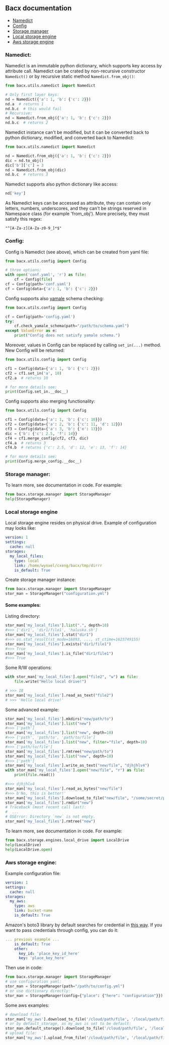 ## Bacx documentation

* [Namedict](#namedict)
* [Config](#config)
* [Storage manager](#Storage-manager)
* [Local storage engine](#Local-storage-engine)
* [Aws storage engine](#Aws-storage-engine)

### Namedict:

Namedict is an immutable python dictionary, which supports key access by attribute call. Namedict can be crated by
non-recursive constructor `Namedict()` or by recursive static method `Namedict.from_obj()`:

```python
from bacx.utils.namedict import Namedict

# Only first layer keys:
nd = Namedict({'a': 1, 'b': {'c': 2}})
nd.a  # returns 1
nd.b.c  # this would fail
# Recursive:
nd = Namedict.from_obj({'a': 1, 'b': {'c': 2}})
nd.b.c  # returns 2
```

Namedict instance can't be modified, but it can be converted back to python dictionary, modified, and converted back to
Namedict:

```python
from bacx.utils.namedict import Namedict

nd = Namedict.from_obj({'a': 1, 'b': {'c': 2}})
dic = nd.to_obj()
dic['b']['c'] = 3
nd = Namedict.from_obj(dic)
nd.b.c  # returns 3
```

Namedict supports also python dictionary like access:

```python
nd['key']
```

As Namedict keys can be accessed as attribute, they can contain only letters, numbers, underscores, and they can't be
strings reserved in Namespace class (for example 'from_obj'). More precisely, they must satisfy this regex:

```regexp
"^[A-Za-z][A-Za-z0-9_]*$"
```

### Config:

Config is Namedict (see above), which can be created from yaml file:

```python
from bacx.utils.config import Config

# three options:
with open('conf.yaml', 'r') as file:
    cf = Config(file)
cf = Config(path='conf.yaml')
cf = Config(data={'a': 1, 'b': {'c': 2}})

```

Config supports also [yamale](https://github.com/23andMe/Yamale) schema checking:

```python
from bacx.utils.config import Config

cf = Config(path='config.yaml')
try:
    cf.check_yamale_schema(path="/path/to/schema.yaml")
except ValueError as e:
    print("Config does not satisfy yamale schema.")
```

Moreover, values in Config can be replaced by calling `set_in(...)` method. New Config will be returned:

```python
from bacx.utils.config import Config

cf1 = Config(data={'a': 1, 'b': {'c': 2}})
cf2 = cf1.set_in('a', 10)
cf2.a  # returns 10

# for more details see:
print(Config.set_in.__doc__)
```

Config supports also merging functionality:

```python
from bacx.utils.config import Config

cf1 = Config(data={'a': 1, 'b': {'c': 10}})
cf2 = Config(data={'a': 2, 'b': {'c': 11, 'd': 12}})
cf3 = Config(data={'a': 3, 'b': {'e': 13}})
dic = {'b': {'c': 2.5, 'f': 14}}
cf4 = cf1.merge_config(cf2, cf3, dic)
cf4.a  # returns 3
cf4.b  # returns {'c': 2.5, 'd': 12, 'e': 13, 'f': 14}

# for more details see:
print(Config.merge_config.__doc__)
```

### Storage manager:

To learn more, see documentation in code. For example:
```python
from bacx.storage.manager import StorageManager
help(StorageManager)
```

### Local storage engine
Local storage engine resides on physical drive. Example of configuration may looks like:
```yaml
version: 1
settings:
  cache: null
storages:
  my_local_files:
    type: local
    link: /home/wynxel/cxeng/bacx/tmp/dirrr
    is_default: True
```

Create storage manager instance:
```python
from bacx.storage.manager import StorageManager
stor_man = StorageManager("configuration.yml")
```

#### Some examples:
Listing directory:
```python
stor_man['my_local_files'].list(".", depth=10)
#>>> ['dir1', 'dir1/file1', 'haluska.sh']
stor_man['my_local_files'].stat("dir1")
#>>> os.stat_result(st_mode=16893, ..., st_ctime=1623749155)
stor_man['my_local_files'].exists("dir1/file1")
#>>> True
stor_man['my_local_files'].is_file("dir1/file1")
#>>> True
```

Some R/W operations:
```python
with stor_man['my_local_files'].open("file2", "w") as file:
    file.write("Hello local drive!")

# >>> 18
stor_man['my_local_files'].read_as_text("file2")
# >>> 'Hello local drive!'
```

Some advanced example:
```python
stor_man['my_local_files'].mkdirs("new/path/to")
stor_man['my_local_files'].list("new")
#>>> ['path']
stor_man['my_local_files'].list("new", depth=10)
#>>> ['path', 'path/to', 'path/to/file']
stor_man['my_local_files'].list("new", filter="file", depth=10)
#>>> ['path/to/file']
stor_man['my_local_files'].rmtree("new/path/to")
stor_man['my_local_files'].list("new", depth=10)
#>>> ['path']
stor_man['my_local_files'].write_as_text("new/file", "djhjhlv4")
with stor_man['my_local_files'].open("new/file", "r") as file:
    print(file.read())

#>>> djhjhlv4
stor_man['my_local_files'].read_as_bytes("new/file")
#>>> b'No, this is better!'
stor_man['my_local_files'].download_to_file("new/file", "/some/secret/path")
stor_man['my_local_files'].rmdir("new")
# Traceback (most recent call last):
#  ...
# OSError: Directory `new` is not empty.
stor_man['my_local_files'].rmtree("new")
```

To learn more, see documentation in code. For example:
```python
from bacx.storage.engines.local_drive import LocalDrive
help(LocalDrive)
help(LocalDrive.open)
```

### Aws storage engine:
Example configuration file:
```yaml
version: 1
settings:
  cache: null
storages:
  my_aws:
    type: aws
    link: bucket-name
    is_default: True
```
Amazon's boto3 library by default searches for credential in [this way](https://boto3.amazonaws.com/v1/documentation/api/latest/guide/credentials.html#configuring-credentials).
If you want to pass credentials through config, you can do it:
```yaml
... previous example ...
    is_default: True
    other:
      key_id: 'place_key_id_here'
      key: 'place_key_here'
```

Then use in code:
```python
from bacx.storage.manager import StorageManager
# use configuration yaml:
stor_man = StorageManager(path="/path/to/config.yml")
# or use dictionary directly:
stor_man = StorageManager(config={"place": {"here": "configuration"}})
```
Some aws examples:
```python
# download file:
stor_man['my_aws'].download_to_file('/cloud/path/file', '/local/path/file')
# or by default_storage, as my_aws is set to be default:
stor_man.default_storage().download_to_file('/cloud/path/file', '/local/path/file')
# upload file:
stor_man['my_aws'].upload_from_file('/cloud/path/file', '/local/path/file')
```

